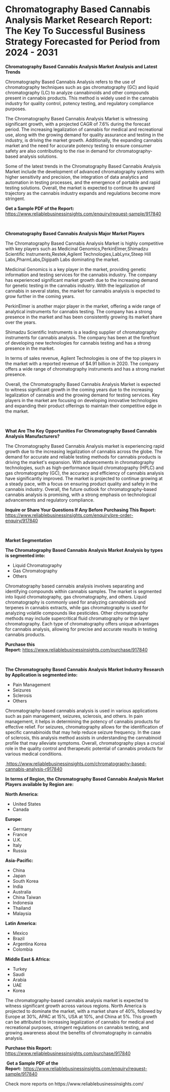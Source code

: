 <p><h1>Chromatography Based Cannabis Analysis Market Research Report: The Key To Successful Business Strategy Forecasted for Period from 2024 - 2031</h1></p><p><strong>Chromatography Based Cannabis Analysis Market Analysis and Latest Trends</strong></p>
<p><p>Chromatography Based Cannabis Analysis refers to the use of chromatography techniques such as gas chromatography (GC) and liquid chromatography (LC) to analyze cannabinoids and other compounds present in cannabis products. This method is widely used in the cannabis industry for quality control, potency testing, and regulatory compliance purposes.</p><p>The Chromatography Based Cannabis Analysis Market is witnessing significant growth, with a projected CAGR of 7.6% during the forecast period. The increasing legalization of cannabis for medical and recreational use, along with the growing demand for quality assurance and testing in the industry, is driving the market growth. Additionally, the expanding cannabis market and the need for accurate potency testing to ensure consumer safety are also contributing to the rise in demand for chromatography-based analysis solutions.</p><p>Some of the latest trends in the Chromatography Based Cannabis Analysis Market include the development of advanced chromatography systems with higher sensitivity and precision, the integration of data analytics and automation in testing processes, and the emergence of portable and rapid testing solutions. Overall, the market is expected to continue its upward trajectory as the cannabis industry expands and regulations become more stringent.</p></p>
<p><strong>Get a Sample PDF of the Report:&nbsp;</strong> <a href="https://www.reliablebusinessinsights.com/enquiry/request-sample/917840">https://www.reliablebusinessinsights.com/enquiry/request-sample/917840</a></p>
<p>&nbsp;</p>
<p><strong>Chromatography Based Cannabis Analysis Major Market Players</strong></p>
<p><p>The Chromatography Based Cannabis Analysis Market is highly competitive with key players such as Medicinal Genomics,PerkinElmer,Shimadzu Scientific Instruments,Restek,Agilent Technologies,LabLynx,Steep Hill Labs,PharmLabs,Digipath Labs dominating the market. </p><p>Medicinal Genomics is a key player in the market, providing genetic information and testing services for the cannabis industry. The company has experienced significant market growth due to the increasing demand for genetic testing in the cannabis industry. With the legalization of cannabis in several states, the market for cannabis analysis is expected to grow further in the coming years.</p><p>PerkinElmer is another major player in the market, offering a wide range of analytical instruments for cannabis testing. The company has a strong presence in the market and has been consistently growing its market share over the years.</p><p>Shimadzu Scientific Instruments is a leading supplier of chromatography instruments for cannabis analysis. The company has been at the forefront of developing new technologies for cannabis testing and has a strong presence in the market.</p><p>In terms of sales revenue, Agilent Technologies is one of the top players in the market with a reported revenue of $4.91 billion in 2020. The company offers a wide range of chromatography instruments and has a strong market presence.</p><p>Overall, the Chromatography Based Cannabis Analysis Market is expected to witness significant growth in the coming years due to the increasing legalization of cannabis and the growing demand for testing services. Key players in the market are focusing on developing innovative technologies and expanding their product offerings to maintain their competitive edge in the market.</p></p>
<p>&nbsp;</p>
<p><strong>What Are The Key Opportunities For Chromatography Based Cannabis Analysis Manufacturers?</strong></p>
<p><p>The Chromatography Based Cannabis Analysis market is experiencing rapid growth due to the increasing legalization of cannabis across the globe. The demand for accurate and reliable testing methods for cannabis products is driving the market's expansion. With advancements in chromatography technologies, such as high-performance liquid chromatography (HPLC) and gas chromatography (GC), the accuracy and efficiency of cannabis analysis have significantly improved. The market is projected to continue growing at a steady pace, with a focus on ensuring product quality and safety in the cannabis industry. Overall, the future outlook for chromatography-based cannabis analysis is promising, with a strong emphasis on technological advancements and regulatory compliance.</p></p>
<p><strong>Inquire or Share Your Questions If Any Before Purchasing This Report:</strong> <a href="https://www.reliablebusinessinsights.com/enquiry/pre-order-enquiry/917840">https://www.reliablebusinessinsights.com/enquiry/pre-order-enquiry/917840</a></p>
<p>&nbsp;</p>
<p><strong>Market Segmentation</strong></p>
<p><strong>The Chromatography Based Cannabis Analysis Market Analysis by types is segmented into:</strong></p>
<p><ul><li>Liquid Chromatography</li><li>Gas Chromatography</li><li>Others</li></ul></p>
<p><p>Chromatography based cannabis analysis involves separating and identifying compounds within cannabis samples. The market is segmented into liquid chromatography, gas chromatography, and others. Liquid chromatography is commonly used for analyzing cannabinoids and terpenes in cannabis extracts, while gas chromatography is used for analyzing volatile compounds like pesticides. Other chromatography methods may include supercritical fluid chromatography or thin layer chromatography. Each type of chromatography offers unique advantages for cannabis analysis, allowing for precise and accurate results in testing cannabis products.</p></p>
<p><strong>Purchase this Report:&nbsp;</strong><a href="https://www.reliablebusinessinsights.com/purchase/917840">https://www.reliablebusinessinsights.com/purchase/917840</a></p>
<p>&nbsp;</p>
<p><strong>The Chromatography Based Cannabis Analysis Market Industry Research by Application is segmented into:</strong></p>
<p><ul><li>Pain Management</li><li>Seizures</li><li>Sclerosis</li><li>Others</li></ul></p>
<p><p>Chromatography-based cannabis analysis is used in various applications such as pain management, seizures, sclerosis, and others. In pain management, it helps in determining the potency of cannabis products for effective relief. For seizures, chromatography allows for the identification of specific cannabinoids that may help reduce seizure frequency. In the case of sclerosis, this analysis method assists in understanding the cannabinoid profile that may alleviate symptoms. Overall, chromatography plays a crucial role in the quality control and therapeutic potential of cannabis products for various medical conditions.</p></p>
<p><a href="https://www.reliablebusinessinsights.com/chromatography-based-cannabis-analysis-r917840">&nbsp;https://www.reliablebusinessinsights.com/chromatography-based-cannabis-analysis-r917840</a></p>
<p><strong>In terms of Region, the Chromatography Based Cannabis Analysis Market Players available by Region are:</strong></p>
<p>
    <p> <strong> North America: </strong>
        <ul>
            <li>United States</li>
            <li>Canada</li>
        </ul>
        </p> 
    <p> <strong> Europe: </strong>
        <ul>
            <li>Germany</li>
            <li>France</li>
            <li>U.K.</li>
            <li>Italy</li>
            <li>Russia</li>
        </ul>
        </p> 
    <p> <strong> Asia-Pacific: </strong>
        <ul>
            <li>China</li>
            <li>Japan</li>
            <li>South Korea</li>
            <li>India</li>
            <li>Australia</li>
            <li>China Taiwan</li>
            <li>Indonesia</li>
            <li>Thailand</li>
            <li>Malaysia</li>
        </ul>
        </p> 
    <p> <strong> Latin America: </strong>
        <ul>
            <li>Mexico</li>
            <li>Brazil</li>
            <li>Argentina Korea</li>
            <li>Colombia</li>
        </ul>
        </p> 
    <p> <strong> Middle East & Africa: </strong>
        <ul>
            <li>Turkey</li>
            <li>Saudi</li>
            <li>Arabia</li>
            <li>UAE</li>
            <li>Korea</li>
        </ul>
    </p>
    </p>
<p><p>The chromatography-based cannabis analysis market is expected to witness significant growth across various regions. North America is projected to dominate the market, with a market share of 40%, followed by Europe at 30%, APAC at 15%, USA at 10%, and China at 5%. This growth can be attributed to increasing legalization of cannabis for medical and recreational purposes, stringent regulations on cannabis testing, and growing awareness about the benefits of chromatography in cannabis analysis.</p></p>
<p><strong>Purchase this Report: </strong><a href="https://www.reliablebusinessinsights.com/purchase/917840">https://www.reliablebusinessinsights.com/purchase/917840</a></p>
<p>&nbsp;<strong>Get a Sample PDF of the Report:&nbsp;&nbsp;</strong><a href="https://www.reliablebusinessinsights.com/enquiry/request-sample/917840">https://www.reliablebusinessinsights.com/enquiry/request-sample/917840</a></p>
<p><strong></strong></p>
<p>Check more reports on https://www.reliablebusinessinsights.com/</p>